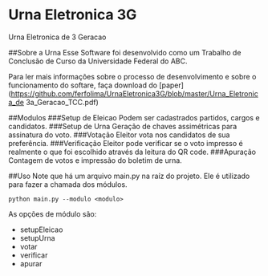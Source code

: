 # Urna Eletronica 3G
Urna Eletronica de 3 Geracao

##Sobre a Urna
Esse Software foi desenvolvido como um Trabalho de Conclusão de Curso da Universidade Federal do ABC.

Para ler mais informações sobre o processo de desenvolvimento e sobre o funcionamento do softare, faça download do [paper](https://github.com/ferfolima/UrnaEletronica3G/blob/master/Urna_Eletronica_de 3a_Geracao_TCC.pdf)

##Modulos
###Setup de Eleicao
Podem ser cadastrados partidos, cargos e candidatos.
###Setup de Urna
Geração de chaves assimétricas para assinatura do voto.
###Votação
Eleitor vota nos candidatos de sua preferência.
###Verificação
Eleitor pode verificar se o voto impresso é realmente o que foi escolhido através da leitura do QR code.
###Apuração
Contagem de votos e impressão do boletim de urna.

##Uso
Note que há um arquivo main.py na raíz do projeto.
Ele é utilizado para fazer a chamada dos módulos.
```
python main.py --modulo <modulo>
```
As opções de módulo são:
- setupEleicao
- setupUrna
- votar
- verificar
- apurar
